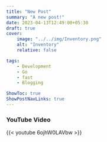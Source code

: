 ```yaml
---
title: "New Post"
summary: "A new post!"
date: 2023-04-13T12:49:00+05:30
draft: true
cover:
    image: "../../img/Inventory.png"
    alt: "Inventory"
    relative: false

tags:
    - Development
    - Go
    - fast
    - Blogging

ShowToc: true
ShowPostNavLinks: true
---
```


### YouTube Video

{{< youtube 6ojhW0LAVbw >}}